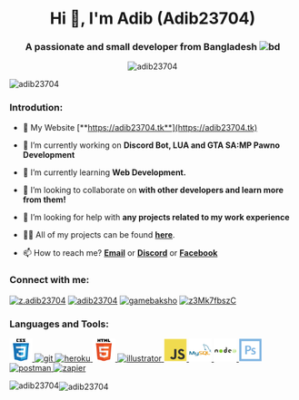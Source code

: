 <h1 align="center">Hi 👋, I'm Adib (Adib23704)</h1>  
<h3 align="center">A passionate and small developer from Bangladesh <img src="https://discord.com/assets/9bed1a653d1ed1f2106c8b0eb13b6c43.svg" alt="bd" height="1.9%" width="1.9%"></img></h3>

<p align="center"><img src="https://komarev.com/ghpvc/?username=adib23704&label=Profile%20views&color=0e75b6&style=flat" alt="adib23704" /> </p>  
  
<p align="left"><img src="https://github-profile-trophy.vercel.app/?username=Adib23704&title=Stars,Followers,Repo,Commit" alt="adib23704"/></a> </p>  

<h3 align="left">Introdution:</h3>

- 🔗 My Website [**https://adib23704.tk**](https://adib23704.tk)

- 🔭 I’m currently working on **Discord Bot, LUA and GTA SA:MP Pawno Development**  
  
- 🌱 I’m currently learning **Web Development.**  
  
- 👯 I’m looking to collaborate on **with other developers and learn more from them!**  
  
- 🤝 I’m looking for help with **any projects related to my work experience**  
  
- 👨‍💻 All of my projects can be found [**here**](https://github.com/Adib23704?tab=repositories).
  
- 📫 How to reach me? [**Email**](https://adib23704.tk/mail) or [**Discord**](https://adib23704.tk/discord) or [**Facebook**](https://adib23704.tk/facebook)
  
<h3 align="left">Connect with me:</h3>  
<p align="left">  
<a href="https://fb.com/z.adib23704" target="blank"><img align="center" src="https://raw.githubusercontent.com/rahuldkjain/github-profile-readme-generator/master/src/images/icons/Social/facebook.svg" alt="z.adib23704" height="30" width="40" /></a>  
<a href="https://instagram.com/adib23704" target="blank"><img align="center" src="https://raw.githubusercontent.com/rahuldkjain/github-profile-readme-generator/master/src/images/icons/Social/instagram.svg" alt="adib23704" height="30" width="40" /></a>  
<a href="https://www.youtube.com/c/gamebaksho" target="blank"><img align="center" src="https://raw.githubusercontent.com/rahuldkjain/github-profile-readme-generator/master/src/images/icons/Social/youtube.svg" alt="gamebaksho" height="30" width="40" /></a>  
<a href="https://discord.com/users/451657007791996929" target="blank"><img align="center" src="https://raw.githubusercontent.com/rahuldkjain/github-profile-readme-generator/master/src/images/icons/Social/discord.svg" alt="z3Mk7fbszC" height="30" width="40" /></a>  
</p>  
  
<h3 align="left">Languages and Tools:</h3>  
<p align="left"> <a href="https://www.w3schools.com/css/" target="_blank"> <img src="https://raw.githubusercontent.com/devicons/devicon/master/icons/css3/css3-original-wordmark.svg" alt="css3" width="40" height="40"/> </a> <a href="https://git-scm.com/" target="_blank"> <img src="https://www.vectorlogo.zone/logos/git-scm/git-scm-icon.svg" alt="git" width="40" height="40"/> </a> <a href="https://heroku.com" target="_blank"> <img src="https://www.vectorlogo.zone/logos/heroku/heroku-icon.svg" alt="heroku" width="40" height="40"/> </a> <a href="https://www.w3.org/html/" target="_blank"> <img src="https://raw.githubusercontent.com/devicons/devicon/master/icons/html5/html5-original-wordmark.svg" alt="html5" width="40" height="40"/> </a> <a href="https://www.adobe.com/in/products/illustrator.html" target="_blank"> <img src="https://www.vectorlogo.zone/logos/adobe_illustrator/adobe_illustrator-icon.svg" alt="illustrator" width="40" height="40"/> </a> <a href="https://developer.mozilla.org/en-US/docs/Web/JavaScript" target="_blank"> <img src="https://raw.githubusercontent.com/devicons/devicon/master/icons/javascript/javascript-original.svg" alt="javascript" width="40" height="40"/> </a> <a href="https://www.mysql.com/" target="_blank"> <img src="https://raw.githubusercontent.com/devicons/devicon/master/icons/mysql/mysql-original-wordmark.svg" alt="mysql" width="40" height="40"/> </a> <a href="https://nodejs.org" target="_blank"> <img src="https://raw.githubusercontent.com/devicons/devicon/master/icons/nodejs/nodejs-original-wordmark.svg" alt="nodejs" width="40" height="40"/> </a> <a href="https://www.photoshop.com/en" target="_blank"> <img src="https://raw.githubusercontent.com/devicons/devicon/master/icons/photoshop/photoshop-line.svg" alt="photoshop" width="40" height="40"/> </a> <a href="https://postman.com" target="_blank"> <img src="https://www.vectorlogo.zone/logos/getpostman/getpostman-icon.svg" alt="postman" width="40" height="40"/> </a> <a href="https://zapier.com" target="_blank"> <img src="https://www.vectorlogo.zone/logos/zapier/zapier-icon.svg" alt="zapier" width="40" height="40"/> </a> </p>  
  
<p><img align="left" src="https://github-readme-stats.vercel.app/api/top-langs?langs_count=8&username=adib23704&show_icons=true&locale=en&layout=compact&hide_border=true&theme=tokyonight&title_color=007700&text_color=cccccc" alt="adib23704" /></p>  

<img align="center" src="https://github-readme-stats.vercel.app/api?username=Adib23704&hide=prs,issues&count_private=true&show_icons=true&hide_border=true&theme=tokyonight&title_color=007700&text_color=cccccc" alt="adib23704"/>
